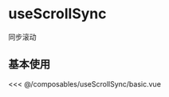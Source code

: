 # useScrollSync

同步滚动

## 基本使用

<basic></basic>

<<< @/composables/useScrollSync/basic.vue

<script setup>
import basic from 'docs/composables/useScrollSync/basic.vue'
</script>
